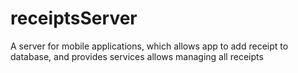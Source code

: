 # receiptsServer
A server for mobile applications, which allows app to add receipt to database, and provides services allows managing all receipts
